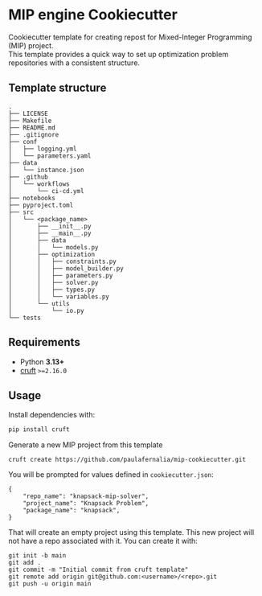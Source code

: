 # MIP engine Cookiecutter

Cookiecutter template for creating repost for Mixed-Integer Programming (MIP) project.  
This template provides a quick way to set up optimization problem repositories with a consistent structure.

## Template structure

```text
.
├── LICENSE
├── Makefile
├── README.md
├── .gitignore
├── conf
│   ├── logging.yml
│   └── parameters.yaml
├── data
│   └── instance.json
├── .github
│   └── workflows
│       └── ci-cd.yml    
├── notebooks
├── pyproject.toml
├── src
│   └── <package_name>
│       ├── __init__.py
│       ├── __main__.py
│       ├── data
│       │   └── models.py
│       ├── optimization
│       │   ├── constraints.py
│       │   ├── model_builder.py
│       │   ├── parameters.py
│       │   ├── solver.py
│       │   ├── types.py
│       │   └── variables.py
│       └── utils
│           └── io.py
└── tests
```

## Requirements

- Python **3.13+**
- [cruft](https://pypi.org/project/cruft/) `>=2.16.0`

## Usage

Install dependencies with:

```bash
pip install cruft
```

Generate a new MIP project from this template
```
cruft create https://github.com/paulafernalia/mip-cookiecutter.git
```

You will be prompted for values defined in `cookiecutter.json`:

```
{
    "repo_name": "knapsack-mip-solver",
    "project_name": "Knapsack Problem",
    "package_name": "knapsack",
}
```

That will create an empty project using this template. This new project will not have a repo associated with it. You can create it with:

```
git init -b main
git add .
git commit -m "Initial commit from cruft template"
git remote add origin git@github.com:<username>/<repo>.git
git push -u origin main
```
